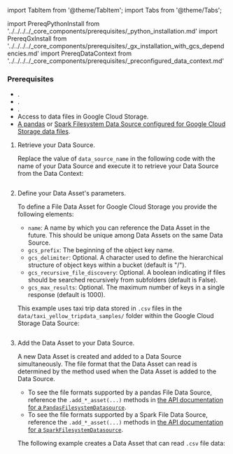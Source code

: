 import TabItem from '@theme/TabItem';
import Tabs from '@theme/Tabs';

import PrereqPythonInstall from '../../../../_core_components/prerequisites/_python_installation.md'
import PrereqGxInstall from '../../../../_core_components/prerequisites/_gx_installation_with_gcs_dependencies.md'
import PrereqDataContext from '../../../../_core_components/prerequisites/_preconfigured_data_context.md'

### Prerequisites
- <PrereqPythonInstall/>.
- <PrereqGxInstall/>.
- <PrereqDataContext/>.
- Access to data files in Google Cloud Storage.
- [A pandas](/core/connect_to_data/filesystem_data/filesystem_data.md?data_source_type=pandas&environment=gcs#create-a-data-source) or [Spark Filesystem Data Source configured for Google Cloud Storage data files](/core/connect_to_data/filesystem_data/filesystem_data.md?data_source_type=spark&environment=gcs#create-a-data-source).

<Tabs>

<TabItem value="procedure" label="Procedure">

1. Retrieve your Data Source.

   Replace the value of `data_source_name` in the following code with the name of your Data Source and execute it to retrieve your Data Source from the Data Context:

   ```python title="Python" name="docs/docusaurus/docs/core/connect_to_data/filesystem_data/_create_a_data_asset/_gcs/_file_asset.py - retrieve Data Source"
   ```

2. Define your Data Asset's parameters.

   To define a File Data Asset for Google Cloud Storage you provide the following elements:

   - `name`: A name by which you can reference the Data Asset in the future.  This should be unique among Data Assets on the same Data Source.
   - `gcs_prefix`: The beginning of the object key name.
   - `gcs_delimiter`: Optional. A character used to define the hierarchical structure of object keys within a bucket (default is "/").
   - `gcs_recursive_file_discovery`: Optional. A boolean indicating if files should be searched recursively from subfolders (default is False).
   - `gcs_max_results`: Optional. The maximum number of keys in a single response (default is 1000).

   This example uses taxi trip data stored in `.csv` files in the `data/taxi_yellow_tripdata_samples/` folder within the Google Cloud Storage Data Source:

   ```python title="Python" name="docs/docusaurus/docs/core/connect_to_data/filesystem_data/_create_a_data_asset/_gcs/_file_asset.py - define Data Asset parameters"
   ```

3. Add the Data Asset to your Data Source.

   A new Data Asset is created and added to a Data Source simultaneously.  The file format that the Data Asset can read is determined by the method used when the Data Asset is added to the Data Source.

   - To see the file formats supported by a pandas File Data Source, reference the `.add_*_asset(...)` methods in [the API documentation for a `PandasFilesystemDatasource`](/reference/api/datasource/fluent/PandasFilesystemDatasource_class.mdx).
   - To see the file formats supported by a Spark File Data Source, reference the `.add_*_asset(...)` methods in [the API documentation for a `SparkFilesystemDatasource`](/reference/api/datasource/fluent/SparkFilesystemDatasource_class.mdx).

   The following example creates a Data Asset that can read `.csv` file data:

   ```python title="Python" name="docs/docusaurus/docs/core/connect_to_data/filesystem_data/_create_a_data_asset/_gcs/_file_asset.py - add Data Asset"
   ```

</TabItem>

<TabItem value="sample_code" label="Sample code">

   ```python title="Python" name="docs/docusaurus/docs/core/connect_to_data/filesystem_data/_create_a_data_asset/_gcs/_file_asset.py - full example"
   ```

</TabItem>

</Tabs>